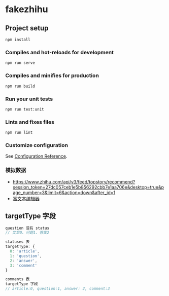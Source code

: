 # fakezhihu

## Project setup
```
npm install
```

### Compiles and hot-reloads for development
```
npm run serve
```

### Compiles and minifies for production
```
npm run build
```

### Run your unit tests
```
npm run test:unit
```

### Lints and fixes files
```
npm run lint
```

### Customize configuration
See [Configuration Reference](https://cli.vuejs.org/config/).

### 模拟数据

* https://www.zhihu.com/api/v3/feed/topstory/recommend?session_token=27dc057ceb1e5b856292cbb7e1aa706e&desktop=true&page_number=3&limit=6&action=down&after_id=1
* [富文本编辑器](https://www.npmjs.com/package/vue-quill-editor)

## targetType 字段

```js
question 没有 status
// 文章0、问题1、答案2

statuses 表
targetType: {
  0: 'article',
  1: 'question',
  2: 'answer',
  3: 'comment'
}

comments 表
targetType 字段
// article:0, question:1, answer: 2, comment:3
```
